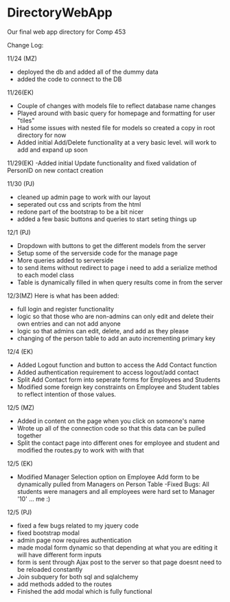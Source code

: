 # DirectoryWebApp
Our final web app directory for Comp 453

Change Log: 

11/24 (MZ) 
 - deployed the db and added all of the dummy data
 - added the code to connect to the DB

11/26(EK)
 - Couple of changes with models file to reflect database name changes
 - Played around with basic query for homepage and formatting for user "tiles"
 - Had some issues with nested file for models so created a copy in root directory for now 
 - Added initial Add/Delete functionality at a very basic level. will work to add and expand up soon
 
 11/29(EK)
  -Added initial Update functionality and fixed validation of PersonID on new contact creation

11/30 (PJ)
- cleaned up admin page to work with our layout
- seperated out css and scripts from the html
- redone part of the bootstrap to be a bit nicer
- added a few basic buttons and queries to start seting things up

12/1 (PJ)
- Dropdown with buttons to get the different models from the server
- Setup some of the serverside code for the manage page
- More queries added to serverside
- to send items without redirect to page i need to add a serialize method to each model class
- Table is dynamically filled in when query results come in from the server

12/3(MZ)
Here is what has been added: 
- full login and register functionality
- logic so that those who are non-admins can only edit and delete their own entries and can not add anyone
- logic so that admins can edit, delete, and add as they please
- changing of the person table to add an auto incrementing primary key

12/4 (EK)
- Added Logout function and button to access the Add Contact function
- Added authentication requirement to access logout/add contact
- Split Add Contact form into seperate forms for Employees and Students
- Modified some foreign key constraints on Employee and Student tables to reflect intention of those values. 

12/5 (MZ)
- Added in content on the page when you click on someone's name
- Wrote up all of the connection code so that this data can be pulled together
- Split the contact page into different ones for employee and student and modified the routes.py to work with with that

12/5 (EK)
- Modified Manager Selection option on Employee Add form to be dynamically pulled from Managers on Person Table
-Fixed Bugs: All students were managers and all employees were hard set to Manager '10' ... me :) 

12/5 (PJ)
- fixed a few bugs related to my jquery code
- fixed bootstrap modal
- admin page now requires authentication
- made modal form dynamic so that depending at what you are editing it will have different form inputs
- form is sent through Ajax post to the server so that page doesnt need to be reloaded constantly
- Join subquery for both sql and sqlalchemy
- add methods added to the routes
- Finished the add modal which is fully functional